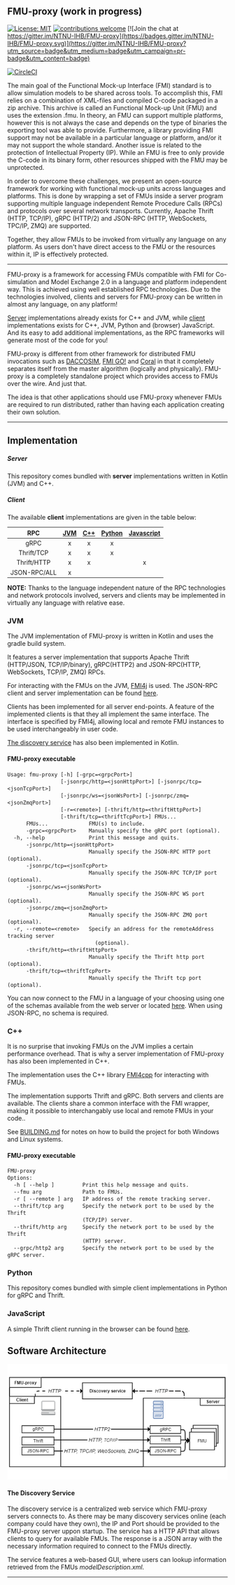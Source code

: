 ## FMU-proxy (work in progress)

[![License: MIT](https://img.shields.io/badge/License-MIT-yellow.svg)](https://opensource.org/licenses/MIT)
[![contributions welcome](https://img.shields.io/badge/contributions-welcome-brightgreen.svg?style=flat)](https://github.com/SFI-Mechatronics/FMU-proxy/issues) [![Join the chat at https://gitter.im/NTNU-IHB/FMU-proxy](https://badges.gitter.im/NTNU-IHB/FMU-proxy.svg)](https://gitter.im/NTNU-IHB/FMU-proxy?utm_source=badge&utm_medium=badge&utm_campaign=pr-badge&utm_content=badge)

[![CircleCI](https://circleci.com/gh/NTNU-IHB/FMU-proxy.svg?style=svg)](https://circleci.com/gh/NTNU-IHB/FMU-proxy)

The main goal of the Functional Mock-up Interface (FMI) standard is to allow simulation models to be shared across tools. 
To accomplish this, FMI relies on a combination of XML-files and compiled C-code packaged in a zip archive. 
This archive is called an Functional Mock-up Unit (FMU) and uses the extension .fmu. 
In theory, an FMU can support multiple platforms, however this is not always the case and depends on the type of binaries the exporting tool was able to provide. 
Furthermore, a library providing FMI support may not be available in a particular language or platform, and/or it may not support the whole standard. 
Another issue is related to the protection of Intellectual Property (IP). 
While an FMU is free to only provide the C-code in its binary form, other resources shipped with the FMU may be unprotected.   

In order to overcome these challenges, we present an open-source framework for working with functional mock-up units across languages and platforms. 
This is done by wrapping a set of FMUs inside a server program supporting multiple language independent Remote Procedure Calls (RPCs) and protocols over several network transports. 
Currently, Apache Thrift (HTTP, TCP/IP), gRPC (HTTP/2) and JSON-RPC (HTTP, WebSockets, TPC/IP, ZMQ) are supported. 

Together, they allow FMUs to be invoked from virtually any language on any platform.
As users don't have direct access to the FMU or the resources within it, IP is effectively protected.

***

FMU-proxy is a framework for accessing FMUs compatible with FMI for Co-simulation and Model Exchange 2.0 in a language and platform independent way. This is achieved using well established RPC technologies. Due to the technologies involved, clients and servers for FMU-proxy can be written in almost any language, on any platform! 

[Server](https://github.com/SFI-Mechatronics/FMU-proxy/wiki/Servers) implementations already exists for C++ and JVM, while [client](https://github.com/SFI-Mechatronics/FMU-proxy/wiki/Clients) implementations exists for C++, JVM, Python and (browser) JavaScript. And its easy to add additional implementations, as the RPC frameworks will generate most of the code for you! 

FMU-proxy is different from other framework for distributed FMU invocations such as [DACCOSIM](https://sourcesup.renater.fr/daccosim/), [FMI GO!](https://mimmi.math.umu.se/cosimulation/fmigo) and [Coral](https://github.com/viproma/coral) in that it completely separates itself from the master algorithm (logically and physically). FMU-proxy is a completely standalone project which provides access to FMUs over the wire. And just that. 

The idea is that other applications should use FMU-proxy whenever FMUs are required to run distributed, rather than having each application creating their own solution.

***

## Implementation


##### Server
This repository comes bundled with **server** implementations written in Kotlin (JVM) and C++. 


##### Client
The available **client** implementations are given in the table below:

|    RPC   	| [JVM](#jvm) 	| [C++](#cpp) 	| [Python](#python) 	| [Javascript](#javascript)
|:--------:	|:---:	|:---:	|:------:	|:------:		|
|   gRPC   	|  x  	|  x  	|    x   	|  			|
|  Thrift/TCP  	|  x  	|  x  	|    x   	|  			|  
|  Thrift/HTTP  |  x  	|   x 	|       	|	x		|
| JSON-RPC/ALL 	|  x  	|     	|        	|			|


**NOTE:** Thanks to the language independent nature of the RPC technologies and network protocols involved, servers and clients may be implemented in virtually any language with relative ease. 


### <a name="jvm"></a> JVM

The JVM implementation of FMU-proxy is written in Kotlin and uses the gradle build system. 

It features a server implementation that supports Apache Thrift (HTTP/JSON, TCP/IP/binary), gRPC(HTTP2) and JSON-RPC(HTTP, WebSockets, TCP/IP, ZMQ) RPCs.

For interacting with the FMUs on the JVM, [FMI4j](https://sfi-mechatronics.github.io/FMI4j/) is used. 
The JSON-RPC client and server implementation can be found [here](https://github.com/markaren/YAJ-RPC).

Clients has been implemented for all server end-points. A feature of the implemented clients is that they all implement the same interface. 
The interface is specified by FMI4j, allowing local and remote FMU instances to be used interchangeably in user code. 

[The discovery service](#discovery_service) has also been implemented in Kotlin.  

#### FMU-proxy executable

```
Usage: fmu-proxy [-h] [-grpc=<grpcPort>]
                 [-jsonrpc/http=<jsonHttpPort>] [-jsonrpc/tcp=<jsonTcpPort>]
                 [-jsonrpc/ws=<jsonWsPort>] [-jsonrpc/zmq=<jsonZmqPort>]
                 [-r=<remote>] [-thrift/http=<thriftHttpPort>]
                 [-thrift/tcp=<thriftTcpPort>] FMUs...
      FMUs...             FMU(s) to include.
      -grpc=<grpcPort>    Manually specify the gRPC port (optional).
  -h, --help              Print this message and quits.
      -jsonrpc/http=<jsonHttpPort>
                          Manually specify the JSON-RPC HTTP port (optional).
      -jsonrpc/tcp=<jsonTcpPort>
                          Manually specify the JSON-RPC TCP/IP port (optional).
      -jsonrpc/ws=<jsonWsPort>
                          Manually specify the JSON-RPC WS port (optional).
      -jsonrpc/zmq=<jsonZmqPort>
                          Manually specify the JSON-RPC ZMQ port (optional).
  -r, --remote=<remote>   Specify an address for the remoteAddress tracking server
                            (optional).
      -thrift/http=<thriftHttpPort>
                          Manually specify the Thrift http port (optional).
      -thrift/tcp=<thriftTcpPort>
                          Manually specify the Thrift tcp port (optional).

```

You can now connect to the FMU in a language of your choosing using one of the schemas available from the web server or located [here](rpc-definitions). 
When using JSON-RPC, no schema is required.

### <a name="cpp"></a> C++

It is no surprise that invoking FMUs on the JVM implies a certain performance overhead. 
That is why a server implementation of FMU-proxy has also been implemented in C++. 

The implementation uses the C++ library [FMI4cpp](https://github.com/SFI-Mechatronics/FMI4cpp) for interacting with FMUs. 

The implementation supports Thrift and gRPC. Both servers and clients are available. 
The clients share a common interface with the FMI wrapper, making it possible to interchangably use local and remote FMUs in your code.. 

See [BUILDING.md](cpp/FMU-proxy/BUILDING.md) for notes on how to build the project for both Windows and Linux systems.

#### FMU-proxy executable

```
FMU-proxy
Options:
  -h [ --help ]         Print this help message and quits.
  --fmu arg             Path to FMUs.
  -r [ --remote ] arg   IP address of the remote tracking server.
  --thrift/tcp arg      Specify the network port to be used by the Thrift 
                        (TCP/IP) server.
  --thrift/http arg     Specify the network port to be used by the Thrift 
                        (HTTP) server.
  --grpc/http2 arg      Specify the network port to be used by the gRPC server.
```

### <a name="python"></a> Python

This repository comes bundled with simple client implementations in Python for gRPC and Thrift.


### <a name="javascript"></a> JavaScript

A simple Thrift client running in the browser can be found [here](browser/thrift/index.html). 


## Software Architecture

![Software architecture](doc/architecture.png)

#### <a name="discovery_service"></a> The Discovery Service

The discovery service is a centralized web service which FMU-proxy servers connects to. 
As there may be many discovery services online (each company could have they own), the IP and Port should be provided to the FMU-proxy server uppon startup.
The service has a HTTP API that allows clients to query for available FMUs. 
The response is a JSON array with the necessary information required to connect to the FMUs directly. 

The service features a web-based GUI, where users can lookup information retrieved from the FMUs _modelDescription.xml_.

***


